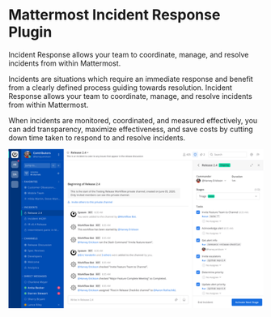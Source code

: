 # Mattermost Incident Response Plugin

Incident Response allows your team to coordinate, manage, and resolve incidents from within Mattermost.

Incidents are situations which require an immediate response and benefit from a clearly defined process guiding towards resolution. Incident Response allows your team to coordinate, manage, and resolve incidents from within Mattermost.

When incidents are monitored, coordinated, and measured effectively, you can add transparency, maximize effectiveness, and save costs by cutting down time taken to respond to and resolve incidents.

![Incident Response plugin screenshot](../assets/center_channel.png)
